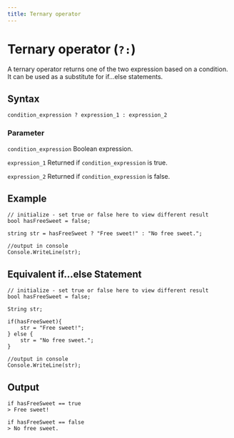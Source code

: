 ```yaml
---
title: Ternary operator
---
```


# Ternary operator (`?:`)
A ternary operator returns one of the two expression based on a condition. It can be used as a substitute for if...else statements.

## Syntax
```
condition_expression ? expression_1 : expression_2
```
### Parameter
`condition_expression`
Boolean expression.

`expression_1`
Returned if `condition_expression` is true.

`expression_2`
Returned if `condition_expression` is false.

## Example
```
// initialize - set true or false here to view different result
bool hasFreeSweet = false;

string str = hasFreeSweet ? "Free sweet!" : "No free sweet.";

//output in console
Console.WriteLine(str);
```

## Equivalent if...else Statement
```
// initialize - set true or false here to view different result
bool hasFreeSweet = false;

String str;

if(hasFreeSweet){
    str = "Free sweet!";
} else {
    str = "No free sweet.";
}

//output in console
Console.WriteLine(str);
```

## Output
```
if hasFreeSweet == true
> Free sweet!

if hasFreeSweet == false
> No free sweet.
```
